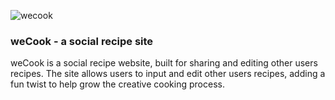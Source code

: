 ![wecook](http://wecook.io/images/logo.png)

### weCook - a social recipe site

weCook is a social recipe website, built for sharing and editing other users recipes.
The site allows users to input and edit other users recipes, adding a fun twist to help grow the creative cooking process.
